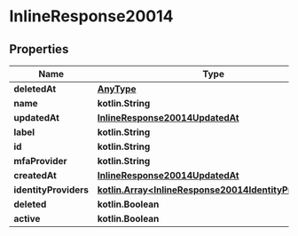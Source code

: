 
# InlineResponse20014

## Properties
Name | Type | Description | Notes
------------ | ------------- | ------------- | -------------
**deletedAt** | [**AnyType**](.md) |  | 
**name** | **kotlin.String** |  | 
**updatedAt** | [**InlineResponse20014UpdatedAt**](InlineResponse20014UpdatedAt.md) |  | 
**label** | **kotlin.String** |  | 
**id** | **kotlin.String** |  | 
**mfaProvider** | **kotlin.String** |  | 
**createdAt** | [**InlineResponse20014UpdatedAt**](InlineResponse20014UpdatedAt.md) |  | 
**identityProviders** | [**kotlin.Array&lt;InlineResponse20014IdentityProviders&gt;**](InlineResponse20014IdentityProviders.md) |  | 
**deleted** | **kotlin.Boolean** |  | 
**active** | **kotlin.Boolean** |  | 



